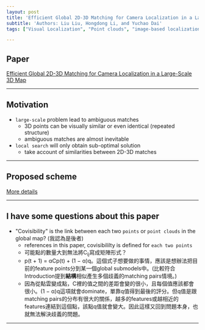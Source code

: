 ```yaml
---
layout: post
title: 'Efficient Global 2D-3D Matching for Camera Localization in a Large-Scale 3D Map'
subtitle: 'Authors: Liu Liu, Hongdong Li, and Yuchao Dai'
tags: ["Visual Localization", "Point clouds", "image-based localization"]

---
```


## Paper
<a href="http://openaccess.thecvf.com/content_iccv_2017/html/Liu_Efficient_Global_2D-3D_ICCV_2017_paper.html"> Efficient Global 2D-3D Matching for Camera Localization in a Large-Scale 3D Map</a>

---

## Motivation
- `large-scale` problem lead to ambiguous matches
  - 3D points can be visually similar or even identical (repeated structure)
  - ambiguous matches are almost inevitable
- `local search` will only obtain sub-optimal solution
  - take account of similarities between 2D-3D matches
  
---

## Proposed scheme
[More details](https://github.com/hbyacademic/HBY/blob/master/_posts/0828_ICCV_Intro.pdf)

---

## I have some questions about this paper
- "Covisibility" is the link between each two `points` or `point clouds` in the global map? (我認為是後者)
  - references in this paper, covisibililty is defined for `each two points`
  - 可能點的數量大到無法將C<sub>ij</sub>寫成矩陣形式？
  - p(t + 1) = αCp(t) + (1 − α)q。這個式子想要做的事情，應該是想辦法把目前的feature points分到某一個global submodels中。(比較符合Introduction提到**結構**相似產生多個歧義的matching pairs情境。)
  - 因為從點雲變成點，C裡的值之間的差距會變的很小，且每個值應該都會很小。(1 − α)q這項就會dominate，單靠q值得到最後的評分。但q值是跟matching pairs的分布有很大的關係，越多的features或越相近的features連結到這個點，該點q值就會變大。因此這樣又回到問題本身，也就無法解決歧義的問題。

---
